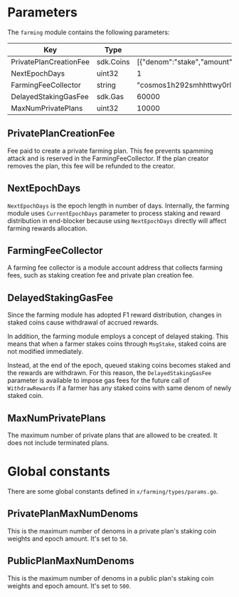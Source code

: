 <!-- order: 7 -->

# Parameters

The `farming` module contains the following parameters:

| Key                     | Type      | Example                                                             |
|-------------------------|-----------|---------------------------------------------------------------------|
| PrivatePlanCreationFee  | sdk.Coins | [{"denom":"stake","amount":"1000000000"}]                           |
| NextEpochDays           | uint32    | 1                                                                   |
| FarmingFeeCollector     | string    | "cosmos1h292smhhttwy0rl3qr4p6xsvpvxc4v05s6rxtczwq3cs6qc462mqejwy8x" |
| DelayedStakingGasFee    | sdk.Gas   | 60000                                                               |
| MaxNumPrivatePlans      | uint32    | 10000                                                               |


## PrivatePlanCreationFee

Fee paid to create a private farming plan. This fee prevents spamming attack and is reserved in the FarmingFeeCollector. If the plan creator removes the plan, this fee will be refunded to the creator.

## NextEpochDays

`NextEpochDays` is the epoch length in number of days. Internally, the farming module uses `CurrentEpochDays` parameter to process staking and reward distribution in end-blocker because using `NextEpochDays` directly will affect farming rewards allocation.

## FarmingFeeCollector

A farming fee collector is a module account address that collects farming fees, such as staking creation fee and private plan creation fee.

## DelayedStakingGasFee

Since the farming module has adopted F1 reward distribution, changes in staked coins cause withdrawal of accrued rewards.

In addition, the farming module employs a concept of delayed staking. This means that when a farmer stakes coins through `MsgStake`, staked coins are not modified immediately. 

Instead, at the end of the epoch, queued staking coins becomes staked and the rewards are withdrawn. For this reason, the `DelayedStakingGasFee` parameter is available to impose gas fees for the future call of `WithdrawRewards` if a farmer has any staked coins with same
denom of newly staked coin.

## MaxNumPrivatePlans

The maximum number of private plans that are allowed to be created.
It does not include terminated plans.

# Global constants

There are some global constants defined in `x/farming/types/params.go`.

## PrivatePlanMaxNumDenoms

This is the maximum number of denoms in a private plan's staking coin weights and epoch amount.
It's set to `50`.

## PublicPlanMaxNumDenoms

This is the maximum number of denoms in a public plan's staking coin weights and epoch amount.
It's set to `500`.
